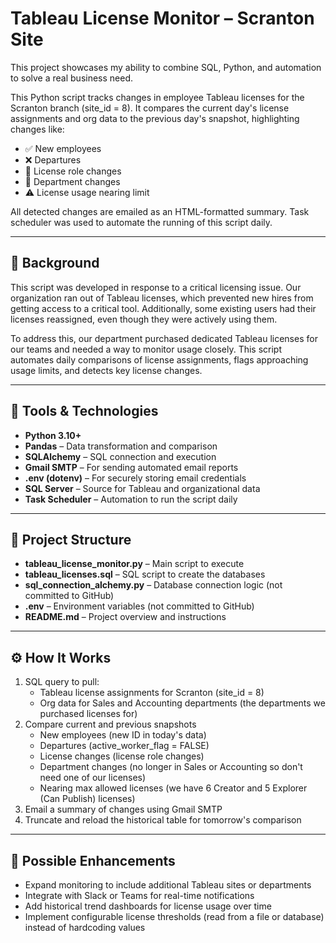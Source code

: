 # Tableau License Monitor – Scranton Site

This project showcases my ability to combine SQL, Python, and automation to solve a real business need.

This Python script tracks changes in employee Tableau licenses for the Scranton branch (site_id = 8). It compares the current day's license assignments and org data to the previous day's snapshot, highlighting changes like:

- ✅ New employees
- ❌ Departures
- 🔁 License role changes
- 🔄 Department changes
- ⚠️ License usage nearing limit

All detected changes are emailed as an HTML-formatted summary. Task scheduler was used to automate the running of this script daily.

---

## 📘 Background 
This script was developed in response to a critical licensing issue. Our organization ran out of Tableau licenses, which prevented new hires from getting access to a critical tool. Additionally, some existing users had their licenses reassigned, even though they were actively using them.

To address this, our department purchased dedicated Tableau licenses for our teams and needed a way to monitor usage closely. This script automates daily comparisons of license assignments, flags approaching usage limits, and detects key license changes.

---

## 🔧 Tools & Technologies
- **Python 3.10+**
- **Pandas** – Data transformation and comparison
- **SQLAlchemy** – SQL connection and execution
- **Gmail SMTP** – For sending automated email reports
- **.env (dotenv)** – For securely storing email credentials
- **SQL Server** – Source for Tableau and organizational data
- **Task Scheduler** – Automation to run the script daily

---

## 📁 Project Structure
- **tableau_license_monitor.py** –  Main script to execute
- **tableau_licenses.sql** –  SQL script to create the databases
- **sql_connection_alchemy.py** –  Database connection logic (not committed to GitHub)
- **.env** –  Environment variables (not committed to GitHub)
- **README.md** –  Project overview and instructions

---

## ⚙️ How It Works
1. SQL query to pull:
    - Tableau license assignments for Scranton (site_id = 8)
    - Org data for Sales and Accounting departments (the departments we purchased licenses for)
2. Compare current and previous snapshots
    - New employees (new ID in today's data)
    - Departures (active_worker_flag = FALSE)
    - License changes (license role changes)
    - Department changes (no longer in Sales or Accounting so don't need one of our licenses)
    - Nearing max allowed licenses (we have 6 Creator and 5 Explorer (Can Publish) licenses)
3. Email a summary of changes using Gmail SMTP
4. Truncate and reload the historical table for tomorrow's comparison

---

## 🚀 Possible Enhancements
- Expand monitoring to include additional Tableau sites or departments
- Integrate with Slack or Teams for real-time notifications
- Add historical trend dashboards for license usage over time
- Implement configurable license thresholds (read from a file or database) instead of hardcoding values
